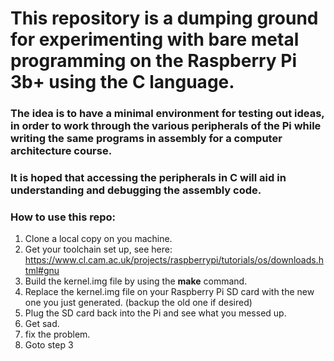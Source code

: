 # This repository is a dumping ground for experimenting with bare metal programming on the Raspberry Pi 3b+ using the C language.

### The idea is to have a minimal environment for testing out ideas, in order to work through the various peripherals of the Pi while writing the same programs in assembly for a computer architecture course.

### It is hoped that accessing the peripherals in C will aid in understanding and debugging the assembly code.

### How to use this repo:

1. Clone a local copy on you machine.
2. Get your toolchain set up, see here: https://www.cl.cam.ac.uk/projects/raspberrypi/tutorials/os/downloads.html#gnu
3. Build the kernel.img file by using the **make** command.
4. Replace the kernel.img file on your Raspberry Pi SD card with the new one you just generated. (backup the old one if desired)
5. Plug the SD card back into the Pi and see what you messed up.
6. Get sad.
7. fix the problem.
8. Goto step 3
